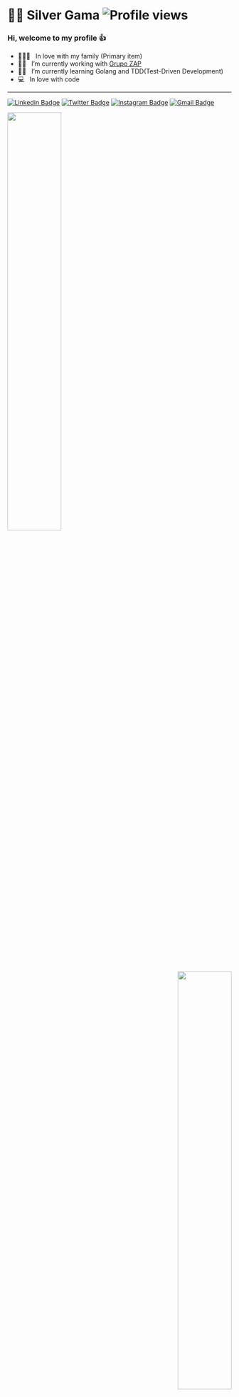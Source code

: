 # :man_technologist: Silver Gama  ![Profile views](https://gpvc.arturio.dev/silvergama)

### Hi, welcome to my profile :+1:

- :family_man_woman_boy: &nbsp; In love with my family (Primary item)
- :man_technologist: &nbsp; I’m currently working with [Grupo ZAP](https://www.grupozap.com)
- :man_student: &nbsp; I’m currently learning Golang and TDD(Test-Driven Development)
- :computer: &nbsp; In love with code

---
[![Linkedin Badge](https://img.shields.io/badge/-silvergama-blue?style=flat-square&logo=Linkedin&logoColor=white&link=https://www.linkedin.com/in/silvergama/)](https://www.linkedin.com/in/silvergama)
[![Twitter Badge](https://img.shields.io/badge/-silver_mgama-1ca0f1?style=flat-square&labelColor=1ca0f1&logo=twitter&logoColor=white&link=https://twitter.com/silver_mgama)](https://twitter.com/silver_mgama)
[![Instagram Badge](https://img.shields.io/badge/-@silver.gama-C13584?style=flat-square&labelColor=C13584&logo=instagram&logoColor=white&link=https://www.instagram.com/silver.gama/)](https://www.instagram.com/silver.gama/)
[![Gmail Badge](https://img.shields.io/badge/-silver.mdg@gmail.com-c14438?style=flat-square&logo=Gmail&logoColor=white&link=mailto:silver.mdg@gmail.com)](mailto:silver.mdg@gmail.com)

<p>
<a href="https://github.com/silvergama/silvergama">
  <img  style="width: 49%" src="https://github-readme-stats.vercel.app/api/?username=silvergama&count_private=true&show_icons=true&include_all_commits=true&show_icons=true&title_color=fff&icon_color=f7d748&text_color=9f9f9f&bg_color=151515" />
  </p>
<p align="right">
<a href="https://github.com/silvergama/silvergama">
  <img align="center" style="width: 49%" src="https://github-readme-stats.vercel.app/api/wakatime?username=silvergama&layout=compact" />
</a>
  </p>
